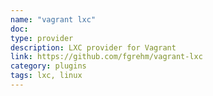 ```yaml
---
name: "vagrant lxc"
doc:
type: provider
description: LXC provider for Vagrant
link: https://github.com/fgrehm/vagrant-lxc
category: plugins
tags: lxc, linux
---
```

